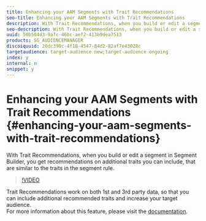 ```yaml
---
title: Enhancing your AAM Segments with Trait Recommendations
seo-title: Enhancing your AAM Segments with Trait Recommendations
description: With Trait Recommendations, when you build or edit a segment in Segment Builder, you get recommendations on additional traits you can include, that are similar to the traits in the segment rule.
seo-description: With Trait Recommendations, when you build or edit a segment in Segment Builder, you get recommendations on additional traits you can include, that are similar to the traits in the segment rule.
uuid: 50b504d3-9afc-46bc-aef2-413b9dea7513
products: SG_AUDIENCEMANAGER
discoiquuid: 20dc390c-4f18-4547-84d2-82af7e43028c
targetaudience: target-audience new;target-audience ongoing
index: y
internal: n
snippet: y
---
```


# Enhancing your AAM Segments with Trait Recommendations {#enhancing-your-aam-segments-with-trait-recommendations}

With Trait Recommendations, when you build or edit a segment in Segment Builder, you get recommendations on additional traits you can include, that are similar to the traits in the segment rule.

>[!VIDEO](https://video.tv.adobe.com/v/26228/?quality=12)

Trait Recommendations work on both 1st and 3rd party data, so that you can include additional recommended traits and increase your target audience.  
For more information about this feature, please visit the [documentation](https://experiencecloud.adobe.com/resources/help/en_US/aam/trait-recommendations.html).